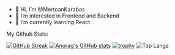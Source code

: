 - 👋 Hi, I’m @MertcanKarabas
- 👀 I’m interested in Frontend and Backend
- 🌱 I’m currently learning React

My Github Stats:

[![GitHub Streak](https://streak-stats.demolab.com/?user=MertcanKarabas)](https://git.io/streak-stats)
[![Anurag's GitHub stats](https://github-readme-stats.vercel.app/api?username=MertcanKarabas)](https://github.com/anuraghazra/github-readme-stats)
[![trophy](https://github-profile-trophy.vercel.app/?username=MertcanKarabas&theme=darkhub&row=2&column=3)](https://github.com/ryo-ma/github-profile-trophy)
![Top Langs](https://github-readme-stats.vercel.app/api/top-langs/?username=MertcanKarabas&layout=compact)

